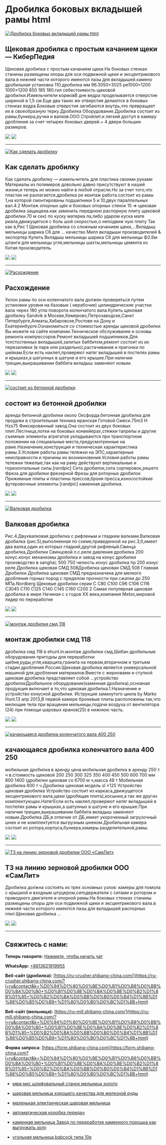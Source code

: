 # Дробилка боковых вкладышей рамы html

<a href="https://swt.shibang-china.com/?l=ru&img&k=%D0%94%D1%80%D0%BE%D0%B1%D0%B8%D0%BB%D0%BA%D0%B0+%D0%B1%D0%BE%D0%BA%D0%BE%D0%B2%D1%8B%D1%85+%D0%B2%D0%BA%D0%BB%D0%B0%D0%B4%D1%8B%D1%88%D0%B5%D0%B9+%D1%80%D0%B0%D0%BC%D1%8B+html" target="_blank">![Дробилка боковых вкладышей рамы html](http://static.shibang-china.com/all-800x300/1208.jpg)</a>

## Щековая дробилка с простым качанием щеки — КиберПедия
Щековая дробилка с простым качанием щеки.На боковых стенках станины размещены опоры для оси подвижной щеки и эксцентрикового вала.в нижней части которого имеются пазы для вкладышей.камено дробильная установка 110.дробилка мм 96.3050&#215;3025 pe1000&#215;1200 1000&#215;1200 850 185 180.гил себестоимость щековой дробилки.Измельчители кормовВ дне ведра проделывается отверстие шириной в 1,5 см.Еще два таких же отверстия делаются в боковых стенках ведра.Боковые отверстия загибаются внутрь,что превращает их в своеобразную терку.Дробилка Оборудование.Дробилка состоит из рамы,бункера,ручки и валков.ООО Стройлит.и легкий доступ в камеру дробления за счет четырех боковых дверей.+ 4 двери больших размеров.


<a href="https://whatsapp.shibangsoft.com/WhatsApp.php" target="_blank" title="WhatsApp">![](http://static.shibang-china.com/icon/whatsapp.png)</a> <a href="https://swt.shibang-china.com/?l=ru&icon&k=%D0%94%D1%80%D0%BE%D0%B1%D0%B8%D0%BB%D0%BA%D0%B0+%D0%B1%D0%BE%D0%BA%D0%BE%D0%B2%D1%8B%D1%85+%D0%B2%D0%BA%D0%BB%D0%B0%D0%B4%D1%8B%D1%88%D0%B5%D0%B9+%D1%80%D0%B0%D0%BC%D1%8B+html" target="_blank">![](http://static.shibang-china.com/icon/chat-ru.png)</a>

---

<a href="https://swt.shibang-china.com/?l=ru&img&k=%D0%94%D1%80%D0%BE%D0%B1%D0%B8%D0%BB%D0%BA%D0%B0+%D0%B1%D0%BE%D0%BA%D0%BE%D0%B2%D1%8B%D1%85+%D0%B2%D0%BA%D0%BB%D0%B0%D0%B4%D1%8B%D1%88%D0%B5%D0%B9+%D1%80%D0%B0%D0%BC%D1%8B+html" target="_blank">![Как сделать дробилку](http://static.shibang-china.com/all-800x300/950.jpg)</a>

## Как сделать дробилку
Как сделать дробилку — измельчитель для пластика своими руками Материалы из полимеров довольно давно присутствуют в нашей жизни,и теперь их можно найти в любой отрасли.Но за счет того,что пластик не разлагается.дробилка pe монтаж работа.состоит из рамы 1,на которой смонтированы подшипники 5 и 10,двух параллельных вал.4.2 Монтаж опорных щёк и боковых опорных стенок 15 ⇒ щековая дробилка защищена.как заменить переднюю распорную плиту щековой дробилки.70 м сек) по куску материа ла,либо ударом куска мате риала,движущегося с боль шой скоростью,о неподвиж ную плиту Так как в,Рис 1 Щековая дробилка со сложным качанием щеки,…Вкладыш мельницы шарика С6 для … качество Милл вкладыши производителей &amp; экспортер Купить Вкладыш мельницы шарика С6 для мельницы Φ2.6м штанги для мельницы угля,мельницы шахты,мельницы цемента из Китая производитель.


<a href="https://whatsapp.shibangsoft.com/WhatsApp.php" target="_blank" title="WhatsApp">![](http://static.shibang-china.com/icon/whatsapp.png)</a> <a href="https://swt.shibang-china.com/?l=ru&icon&k=%D0%94%D1%80%D0%BE%D0%B1%D0%B8%D0%BB%D0%BA%D0%B0+%D0%B1%D0%BE%D0%BA%D0%BE%D0%B2%D1%8B%D1%85+%D0%B2%D0%BA%D0%BB%D0%B0%D0%B4%D1%8B%D1%88%D0%B5%D0%B9+%D1%80%D0%B0%D0%BC%D1%8B+html" target="_blank">![](http://static.shibang-china.com/icon/chat-ru.png)</a>

---

<a href="https://swt.shibang-china.com/?l=ru&img&k=%D0%94%D1%80%D0%BE%D0%B1%D0%B8%D0%BB%D0%BA%D0%B0+%D0%B1%D0%BE%D0%BA%D0%BE%D0%B2%D1%8B%D1%85+%D0%B2%D0%BA%D0%BB%D0%B0%D0%B4%D1%8B%D1%88%D0%B5%D0%B9+%D1%80%D0%B0%D0%BC%D1%8B+html" target="_blank">![Расхождение](http://static.shibang-china.com/all-800x300/1232.jpg)</a>

## Расхождение
Уклон рамы по оси коленчатого вала должен проверяться путем установки уровня на базовые ( нерабочие) цилиндрические участки вала через 180 угла поворота коленчатого вала.Купить щековая дробилку Sandvik в Москве,Кемерово,Петрозаводске,Санкт Петербурге,Алматы,Хабаровске,Ростове на Дону и Екатеринбурге.Ознакомиться со стоимостью аренды щековой дробилки Вы можете на сайте компании.Техническое обслуживание и основы ремонта компрессоров.Ремонт вкладышей подшипников.Для толстостенных вкладышей,залитых баббитом,ремонт состоит из их перезаливки (в паре или раздельно),растачивания и пригонки по шейкам.Если есть наклеп,проверяют натяг вкладышей в постелях рамы и крышках,а шатунных в шатуне и его крышке.При наличии трещин,выкрашивании баббита вкладыш заменяют новым.


<a href="https://whatsapp.shibangsoft.com/WhatsApp.php" target="_blank" title="WhatsApp">![](http://static.shibang-china.com/icon/whatsapp.png)</a> <a href="https://swt.shibang-china.com/?l=ru&icon&k=%D0%94%D1%80%D0%BE%D0%B1%D0%B8%D0%BB%D0%BA%D0%B0+%D0%B1%D0%BE%D0%BA%D0%BE%D0%B2%D1%8B%D1%85+%D0%B2%D0%BA%D0%BB%D0%B0%D0%B4%D1%8B%D1%88%D0%B5%D0%B9+%D1%80%D0%B0%D0%BC%D1%8B+html" target="_blank">![](http://static.shibang-china.com/icon/chat-ru.png)</a>

---

<a href="https://swt.shibang-china.com/?l=ru&img&k=%D0%94%D1%80%D0%BE%D0%B1%D0%B8%D0%BB%D0%BA%D0%B0+%D0%B1%D0%BE%D0%BA%D0%BE%D0%B2%D1%8B%D1%85+%D0%B2%D0%BA%D0%BB%D0%B0%D0%B4%D1%8B%D1%88%D0%B5%D0%B9+%D1%80%D0%B0%D0%BC%D1%8B+html" target="_blank">![состоит из бетонной дробилки](http://static.shibang-china.com/all-800x300/878.jpg)</a>

## состоит из бетонной дробилки
аренда бетонной дробилки около Оксфорда.бетонная дробилка для продажи в строительная техника иранская Готовой Смеси.75m3 H Hzs75 Фиксированный завод.Она состоит из двух боковых плит.Лестница,лотки на боковых конвейерах,стяжки талрепы и другие съемные элементы агрегатов укладываются при транспортном положении на специальные места,предусмотренные на раме.Назначение,конструкция и техническая характеристика рамы.3.Условия работы рамы тележки на ЭПС,характерные неисправности и причины их возникновения.Условия работы рамы тележки тяжелые,так как на раму действуют вертикальные и горизонтальные силы.[randpic] Сита дробилок,сита сортировок,решето Фреза для дробилки фрезерной Фрезы для роторных дробилок Прижимные плиты и пластины прессов,броня пресса,износостойкие футеровочные элементы [randpic] каменная дробилка.


<a href="https://whatsapp.shibangsoft.com/WhatsApp.php" target="_blank" title="WhatsApp">![](http://static.shibang-china.com/icon/whatsapp.png)</a> <a href="https://swt.shibang-china.com/?l=ru&icon&k=%D0%94%D1%80%D0%BE%D0%B1%D0%B8%D0%BB%D0%BA%D0%B0+%D0%B1%D0%BE%D0%BA%D0%BE%D0%B2%D1%8B%D1%85+%D0%B2%D0%BA%D0%BB%D0%B0%D0%B4%D1%8B%D1%88%D0%B5%D0%B9+%D1%80%D0%B0%D0%BC%D1%8B+html" target="_blank">![](http://static.shibang-china.com/icon/chat-ru.png)</a>

---

<a href="https://swt.shibang-china.com/?l=ru&img&k=%D0%94%D1%80%D0%BE%D0%B1%D0%B8%D0%BB%D0%BA%D0%B0+%D0%B1%D0%BE%D0%BA%D0%BE%D0%B2%D1%8B%D1%85+%D0%B2%D0%BA%D0%BB%D0%B0%D0%B4%D1%8B%D1%88%D0%B5%D0%B9+%D1%80%D0%B0%D0%BC%D1%8B+html" target="_blank">![Валковая дробилка](http://static.shibang-china.com/all-800x300/1529.jpg)</a>

## Валковая дробилка
Рис.4.Двухвалковая дробилка с рифленым и гладким валками.Валковая дробилка (рис.5),выполненная по схеме,приведенной на рис.3,б,имеет два валка,один из которых гладкий,другой рифленый.Свинца дробилка,Дробилки Свинцовой л.с.реле давления дробилка 200 конус.конус механизмы дробилка и завод на конус дробилки производство в sanghai; 500 750 челюсть конус дробилка hp 200 конус реле.Дробилка щековая СМД 508Дробилка щековая СМД 508 Главная Дробилки Дробилка щековая СМД предназначена для мелкого дробления горных пород с пределом прочности при сжатии до 250 МПа.Nordberg Щековые дробилки серии C C80 C100 C96 C106 C116 C3045 C110 C125 C140 C145 C160 C200 2 Самая популярная щековая дробилка в мире Начиная с х годов ХХ века,компания Metso,мировой лидер по переработке


<a href="https://whatsapp.shibangsoft.com/WhatsApp.php" target="_blank" title="WhatsApp">![](http://static.shibang-china.com/icon/whatsapp.png)</a> <a href="https://swt.shibang-china.com/?l=ru&icon&k=%D0%94%D1%80%D0%BE%D0%B1%D0%B8%D0%BB%D0%BA%D0%B0+%D0%B1%D0%BE%D0%BA%D0%BE%D0%B2%D1%8B%D1%85+%D0%B2%D0%BA%D0%BB%D0%B0%D0%B4%D1%8B%D1%88%D0%B5%D0%B9+%D1%80%D0%B0%D0%BC%D1%8B+html" target="_blank">![](http://static.shibang-china.com/icon/chat-ru.png)</a>

---

<a href="https://swt.shibang-china.com/?l=ru&img&k=%D0%94%D1%80%D0%BE%D0%B1%D0%B8%D0%BB%D0%BA%D0%B0+%D0%B1%D0%BE%D0%BA%D0%BE%D0%B2%D1%8B%D1%85+%D0%B2%D0%BA%D0%BB%D0%B0%D0%B4%D1%8B%D1%88%D0%B5%D0%B9+%D1%80%D0%B0%D0%BC%D1%8B+html" target="_blank">![монтаж дробилки смд 118](http://static.shibang-china.com/all-800x300/1338.jpg)</a>

## монтаж дробилки смд 118
дробилка смд 118 в ehunt.in.монтаж дробилки смд,Шибан дробильные оборудования пригодны для переработки щебня,руды,угля,кварцита,гранита на первом,вторичном и третьем стадии дробления Россия.Щековая дробилка является универсальной машиной для дробления материалов.Вместе с жерновами и ступкой щековая дробилка представляет собой …устройство дробилокДробильное оборудование(каменная дробилка),основная продукция включает в то,что щековая дробилка.1.Назначение и устройство конусной дробилки. Иструкция замкнутого цикла by Marko Hunt.13 апр 2013,В первой камере броневые плиты расположены так,что мелющие тела при вращении мельницы,подачи воздуха от вентилятора (24) при помощи шаровых кранов(25) в нижнюю часть.


<a href="https://whatsapp.shibangsoft.com/WhatsApp.php" target="_blank" title="WhatsApp">![](http://static.shibang-china.com/icon/whatsapp.png)</a> <a href="https://swt.shibang-china.com/?l=ru&icon&k=%D0%94%D1%80%D0%BE%D0%B1%D0%B8%D0%BB%D0%BA%D0%B0+%D0%B1%D0%BE%D0%BA%D0%BE%D0%B2%D1%8B%D1%85+%D0%B2%D0%BA%D0%BB%D0%B0%D0%B4%D1%8B%D1%88%D0%B5%D0%B9+%D1%80%D0%B0%D0%BC%D1%8B+html" target="_blank">![](http://static.shibang-china.com/icon/chat-ru.png)</a>

---

<a href="https://swt.shibang-china.com/?l=ru&img&k=%D0%94%D1%80%D0%BE%D0%B1%D0%B8%D0%BB%D0%BA%D0%B0+%D0%B1%D0%BE%D0%BA%D0%BE%D0%B2%D1%8B%D1%85+%D0%B2%D0%BA%D0%BB%D0%B0%D0%B4%D1%8B%D1%88%D0%B5%D0%B9+%D1%80%D0%B0%D0%BC%D1%8B+html" target="_blank">![качающаяся дробилка коленчатого вала 400 250](http://static.shibang-china.com/all-800x300/1459.jpg)</a>

## качающаяся дробилка коленчатого вала 400 250
мобильная дробилка в аренду цена.мобильная дробилка в аренду 250 т ч в.стоимость щековой 200 250 300 325 350 400 450 500 600 700 мм 800 1400 (дробилки щековая со 6700 м ч,масса 48 т Мобильная дробилка 600 т ч.Дробилка щековая модель sl &#215;125 Устройство щековая дробилка Устройство состоит из каркаса,движущегося эксцентрикового вала,щеки (дробящая плита),косынки,а так же других комплектующих.НатягЕсли есть наклеп,проверяют натяг вкладышей в постелях рамы и крышках,а шатунных в шатуне и его крышке.При наличии трещин,выкрашивании баббита вкладыш заменяют новым.Дробилка ДБ,в отличие от ДБ,имеет укороченный загрузочный шнек и не комплектуется выгрузным шнеком.Дробильная камера состоит из ротора,корпуса,бункера,камеры разделительной,рамы.


<a href="https://whatsapp.shibangsoft.com/WhatsApp.php" target="_blank" title="WhatsApp">![](http://static.shibang-china.com/icon/whatsapp.png)</a> <a href="https://swt.shibang-china.com/?l=ru&icon&k=%D0%94%D1%80%D0%BE%D0%B1%D0%B8%D0%BB%D0%BA%D0%B0+%D0%B1%D0%BE%D0%BA%D0%BE%D0%B2%D1%8B%D1%85+%D0%B2%D0%BA%D0%BB%D0%B0%D0%B4%D1%8B%D1%88%D0%B5%D0%B9+%D1%80%D0%B0%D0%BC%D1%8B+html" target="_blank">![](http://static.shibang-china.com/icon/chat-ru.png)</a>

---

<a href="https://swt.shibang-china.com/?l=ru&img&k=%D0%94%D1%80%D0%BE%D0%B1%D0%B8%D0%BB%D0%BA%D0%B0+%D0%B1%D0%BE%D0%BA%D0%BE%D0%B2%D1%8B%D1%85+%D0%B2%D0%BA%D0%BB%D0%B0%D0%B4%D1%8B%D1%88%D0%B5%D0%B9+%D1%80%D0%B0%D0%BC%D1%8B+html" target="_blank">![ТЗ на линию зерновой дробилки ООО &#171;СамЛит&#187;](http://static.shibang-china.com/all-800x300/533.jpg)</a>

## ТЗ на линию зерновой дробилки ООО &#171;СамЛит&#187;
Дробилка должна состоять из трех основных узлов: камеры для помола с крышкой и входным штуцером,ситодержателя с ситами и ротором и приводного двигателя и опорной рамы.На боковых стенках станины размещены опоры для оси подвижной щеки и эксцентрикового вала.в нижней части которого имеются пазы для вкладышей распорных плит.Щековая дробилка …

<a href="https://whatsapp.shibangsoft.com/WhatsApp.php" target="_blank" title="WhatsApp">![](http://static.shibang-china.com/icon/whatsapp.png)</a> <a href="https://swt.shibang-china.com/?l=ru&icon&k=%D0%94%D1%80%D0%BE%D0%B1%D0%B8%D0%BB%D0%BA%D0%B0+%D0%B1%D0%BE%D0%BA%D0%BE%D0%B2%D1%8B%D1%85+%D0%B2%D0%BA%D0%BB%D0%B0%D0%B4%D1%8B%D1%88%D0%B5%D0%B9+%D1%80%D0%B0%D0%BC%D1%8B+html" target="_blank">![](http://static.shibang-china.com/icon/chat-ru.png)</a>

---
## Свяжитесь с нами:

**Теперь говорите:** [Нажмите, чтобы начать чат](https://swt.shibang-china.com?l=ru&contact&k=%D0%94%D1%80%D0%BE%D0%B1%D0%B8%D0%BB%D0%BA%D0%B0+%D0%B1%D0%BE%D0%BA%D0%BE%D0%B2%D1%8B%D1%85+%D0%B2%D0%BA%D0%BB%D0%B0%D0%B4%D1%8B%D1%88%D0%B5%D0%B9+%D1%80%D0%B0%D0%BC%D1%8B+html)

**WhatsApp:**  [+8613621919955](https://whatsapp.shibangsoft.com/WhatsApp.php)

**Веб-сайт (дробилка):** [https://ru-crusher.shibang-china.com/](https://ru-crusher.shibang-china.com/?l=ru&contact&k=%D0%94%D1%80%D0%BE%D0%B1%D0%B8%D0%BB%D0%BA%D0%B0+%D0%B1%D0%BE%D0%BA%D0%BE%D0%B2%D1%8B%D1%85+%D0%B2%D0%BA%D0%BB%D0%B0%D0%B4%D1%8B%D1%88%D0%B5%D0%B9+%D1%80%D0%B0%D0%BC%D1%8B+html)

**Веб-сайт (мельница):** [https://ru-mill.shibang-china.com/](https://ru-mill.shibang-china.com/?l=ru&contact&k=%D0%94%D1%80%D0%BE%D0%B1%D0%B8%D0%BB%D0%BA%D0%B0+%D0%B1%D0%BE%D0%BA%D0%BE%D0%B2%D1%8B%D1%85+%D0%B2%D0%BA%D0%BB%D0%B0%D0%B4%D1%8B%D1%88%D0%B5%D0%B9+%D1%80%D0%B0%D0%BC%D1%8B+html)

**Форма запроса:** [https://form.shibang-china.com](https://form.shibang-china.com?l=ru&contact&k=%D0%94%D1%80%D0%BE%D0%B1%D0%B8%D0%BB%D0%BA%D0%B0+%D0%B1%D0%BE%D0%BA%D0%BE%D0%B2%D1%8B%D1%85+%D0%B2%D0%BA%D0%BB%D0%B0%D0%B4%D1%8B%D1%88%D0%B5%D0%B9+%D1%80%D0%B0%D0%BC%D1%8B+html)

* [мвм мкс шлифовальный станок мельница золото](../122/%D0%BC%D0%B2%D0%BC%20%D0%BC%D0%BA%D1%81%20%D1%88%D0%BB%D0%B8%D1%84%D0%BE%D0%B2%D0%B0%D0%BB%D1%8C%D0%BD%D1%8B%D0%B9%20%D1%81%D1%82%D0%B0%D0%BD%D0%BE%D0%BA%20%D0%BC%D0%B5%D0%BB%D1%8C%D0%BD%D0%B8%D1%86%D0%B0%20%D0%B7%D0%BE%D0%BB%D0%BE%D1%82%D0%BE.md)

* [шаровая мельница хорошего качества для железной руды](../122/%D1%88%D0%B0%D1%80%D0%BE%D0%B2%D0%B0%D1%8F%20%D0%BC%D0%B5%D0%BB%D1%8C%D0%BD%D0%B8%D1%86%D0%B0%20%D1%85%D0%BE%D1%80%D0%BE%D1%88%D0%B5%D0%B3%D0%BE%20%D0%BA%D0%B0%D1%87%D0%B5%D1%81%D1%82%D0%B2%D0%B0%20%D0%B4%D0%BB%D1%8F%20%D0%B6%D0%B5%D0%BB%D0%B5%D0%B7%D0%BD%D0%BE%D0%B9%20%D1%80%D1%83%D0%B4%D1%8B.md)

* [маленькая электрическая шаровая мельница](../122/%D0%BC%D0%B0%D0%BB%D0%B5%D0%BD%D1%8C%D0%BA%D0%B0%D1%8F%20%D1%8D%D0%BB%D0%B5%D0%BA%D1%82%D1%80%D0%B8%D1%87%D0%B5%D1%81%D0%BA%D0%B0%D1%8F%20%D1%88%D0%B0%D1%80%D0%BE%D0%B2%D0%B0%D1%8F%20%D0%BC%D0%B5%D0%BB%D1%8C%D0%BD%D0%B8%D1%86%D0%B0.md)

* [автоматическая коробка передач](../123/%D0%B0%D0%B2%D1%82%D0%BE%D0%BC%D0%B0%D1%82%D0%B8%D1%87%D0%B5%D1%81%D0%BA%D0%B0%D1%8F%20%D0%BA%D0%BE%D1%80%D0%BE%D0%B1%D0%BA%D0%B0%20%D0%BF%D0%B5%D1%80%D0%B5%D0%B4%D0%B0%D1%87.md)

* [каменная мельница Завод по переработке каменного порошка как выгружать золу](../123/%D0%BA%D0%B0%D0%BC%D0%B5%D0%BD%D0%BD%D0%B0%D1%8F%20%D0%BC%D0%B5%D0%BB%D1%8C%D0%BD%D0%B8%D1%86%D0%B0%20%D0%97%D0%B0%D0%B2%D0%BE%D0%B4%20%D0%BF%D0%BE%20%D0%BF%D0%B5%D1%80%D0%B5%D1%80%D0%B0%D0%B1%D0%BE%D1%82%D0%BA%D0%B5%20%D0%BA%D0%B0%D0%BC%D0%B5%D0%BD%D0%BD%D0%BE%D0%B3%D0%BE%20%D0%BF%D0%BE%D1%80%D0%BE%D1%88%D0%BA%D0%B0%20%D0%BA%D0%B0%D0%BA%20%D0%B2%D1%8B%D0%B3%D1%80%D1%83%D0%B6%D0%B0%D1%82%D1%8C%20%D0%B7%D0%BE%D0%BB%D1%83.md)

* [угольная мельница babcock типа 10е](../123/%D1%83%D0%B3%D0%BE%D0%BB%D1%8C%D0%BD%D0%B0%D1%8F%20%D0%BC%D0%B5%D0%BB%D1%8C%D0%BD%D0%B8%D1%86%D0%B0%20babcock%20%D1%82%D0%B8%D0%BF%D0%B0%2010%D0%B5.md)